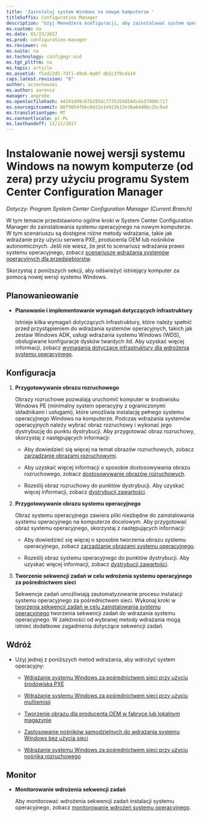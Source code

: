 ```yaml
---
title: 'Zainstaluj system Windows na nowym komputerze '
titleSuffix: Configuration Manager
description: "Użyj Menedżera konfiguracji, aby zainstalować system operacyjny na nowym komputerze (od zera) przy użyciu środowiska PXE, producenta OEM lub nośników autonomicznych."
ms.custom: na
ms.date: 01/23/2017
ms.prod: configuration-manager
ms.reviewer: na
ms.suite: na
ms.technology: configmgr-osd
ms.tgt_pltfrm: na
ms.topic: article
ms.assetid: f5ad22d5-7df1-49c6-8a0f-db1c3f0cda19
caps.latest.revision: "8"
author: aczechowski
ms.author: aaroncz
manager: angrobe
ms.openlocfilehash: 44341d99c67b295dc773535dd54dcda37900c717
ms.sourcegitcommit: 08f9854fb6c6d21e1e923b13e38a64d0bc2bc9a4
ms.translationtype: MT
ms.contentlocale: pl-PL
ms.lasthandoff: 12/12/2017
---
```

# <a name="install-a-new-version-of-windows-on-a-new-computer-bare-metal-with-system-center-configuration-manager"></a>Instalowanie nowej wersji systemu Windows na nowym komputerze (od zera) przy użyciu programu System Center Configuration Manager

*Dotyczy: Program System Center Configuration Manager (Current Branch)*

W tym temacie przedstawiono ogólne kroki w System Center Configuration Manager do zainstalowania systemu operacyjnego na nowym komputerze. W tym scenariuszu są dostępne różne metody wdrażania, takie jak wdrażanie przy użyciu serwera PXE, producenta OEM lub nośników autonomicznych. Jeśli nie wiesz, że jest to scenariusz wdrażania prawo systemu operacyjnego, zobacz [scenariusze wdrażania systemów operacyjnych dla przedsiębiorstw](scenarios-to-deploy-enterprise-operating-systems.md).  

Skorzystaj z poniższych sekcji, aby odświeżyć istniejący komputer za pomocą nowej wersji systemu Windows.  

##  <a name="BKMK_Plan"></a> Planowanieowanie  

-   **Planowanie i implementowanie wymagań dotyczących infrastruktury**  

     Istnieje kilka wymagań dotyczących infrastruktury, które należy spełnić przed przystąpieniem do wdrażania systemów operacyjnych, takich jak zestaw Windows ADK, usługi wdrażania systemu Windows (WDS), obsługiwane konfiguracje dysków twardych itd. Aby uzyskać więcej informacji, zobacz [wymagania dotyczące infrastruktury dla wdrożenia systemu operacyjnego](../plan-design/infrastructure-requirements-for-operating-system-deployment.md).

##  <a name="BKMK_Configure"></a> Konfiguracja  

1.  **Przygotowywanie obrazu rozruchowego**  

     Obrazy rozruchowe pozwalają uruchomić komputer w środowisku Windows PE (minimalny system operacyjny z ograniczonymi składnikami i usługami), które umożliwia instalację pełnego systemu operacyjnego Windows na komputerze.   Podczas wdrażania systemów operacyjnych należy wybrać obraz rozruchowy i wykonać jego dystrybucję do punktu dystrybucji. Aby przygotować obraz rozruchowy, skorzystaj z następujących informacji:  

    -   Aby dowiedzieć się więcej na temat obrazów rozruchowych, zobacz [zarządzanie obrazami rozruchowymi](../get-started/manage-boot-images.md).  

    -   Aby uzyskać więcej informacji o sposobie dostosowywania obrazu rozruchowego, zobacz [dostosowywanie obrazów rozruchowych](../get-started/customize-boot-images.md).  

    -   Roześlij obraz rozruchowy do punktów dystrybucji. Aby uzyskać więcej informacji, zobacz [dystrybucji zawartości](../../core/servers/deploy/configure/deploy-and-manage-content.md#bkmk_distribute).  

2.  **Przygotowywanie obrazu systemu operacyjnego**  

     Obraz systemu operacyjnego zawiera pliki niezbędne do zainstalowania systemu operacyjnego na komputerze docelowym. Aby przygotować obraz systemu operacyjnego, skorzystaj z następujących informacji:  

    -   Aby dowiedzieć się więcej o sposobie tworzenia obrazu systemu operacyjnego, zobacz [zarządzanie obrazami systemu operacyjnego](../get-started/manage-operating-system-images.md).

    -   Roześlij obraz systemu operacyjnego do punktów dystrybucji. Aby uzyskać więcej informacji, zobacz [dystrybucji zawartości](../../core/servers/deploy/configure/deploy-and-manage-content.md#bkmk_distribute).

3.  **Tworzenie sekwencji zadań w celu wdrożenia systemu operacyjnego za pośrednictwem sieci**  

     Sekwencje zadań umożliwiają zautomatyzowanie procesu instalacji systemu operacyjnego za pośrednictwem sieci. Wykonaj kroki w [tworzenia sekwencji zadań w celu zainstalowania systemu operacyjnego](create-a-task-sequence-to-install-an-operating-system.md) tworzenia sekwencji zadań do wdrażania systemu operacyjnego. W zależności od wybranej metody wdrażania mogą istnieć dodatkowe zagadnienia dotyczące sekwencji zadań.  

##  <a name="BKMK_Deploy"></a> Wdróż  

-   Użyj jednej z poniższych metod wdrażania, aby wdrożyć system operacyjny:  

    -   [Wdrażanie systemu Windows za pośrednictwem sieci przy użyciu środowiska PXE](use-pxe-to-deploy-windows-over-the-network.md)  

    -   [Wdrażanie systemu Windows za pośrednictwem sieci przy użyciu multiemisji](use-multicast-to-deploy-windows-over-the-network.md)  

    -   [Tworzenie obrazu dla producenta OEM w fabryce lub lokalnym magazynie](create-an-image-for-an-oem-in-factory-or-a-local-depot.md)  

    -   [Zastosowanie nośników samodzielnych do wdrażania systemu Windows bez użycia sieci](use-stand-alone-media-to-deploy-windows-without-using-the-network.md)  

    -   [Wdrażanie systemu Windows za pośrednictwem sieci przy użyciu nośnika rozruchowego](use-bootable-media-to-deploy-windows-over-the-network.md)  

## <a name="monitor"></a>Monitor  

-   **Monitorowanie wdrożenia sekwencji zadań**  

     Aby monitorować wdrożenia sekwencji zadań instalacji systemu operacyjnego, zobacz [monitorowanie wdrożeń systemu operacyjnego](monitor-operating-system-deployments.md).  
